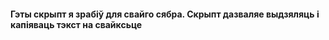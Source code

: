 #### Гэты скрыпт я зрабіў для свайго сябра. Скрыпт дазваляе выдзяляць і капіяваць тэкст на свайксьце